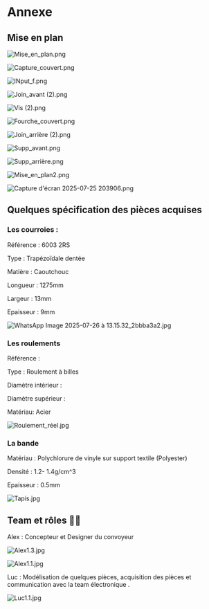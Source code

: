 # Annexe

## Mise en plan

![Mise_en_plan.png](./assets/images/Mise_en_plan.png)

![Capture_couvert.png](./assets/images/Capture_couvert.png)

![INput_f.png](./assets/images/INput_f.png)

![Join_avant (2).png](./assets/images/Join_avant_(2).png)

![Vis (2).png](./assets/images/Vis_(2).png)

![Fourche_couvert.png](./assets/images/Fourche_couvert.png)

![Join_arrière (2).png](./assets/images/Join_arrire_(2).png)

![Supp_avant.png](./assets/images/Supp_avant.png)

![Supp_arrière.png](./assets/images/Supp_arrire.png)

![Mise_en_plan2.png](./assets/images/Mise_en_plan2.png)

![Capture d'écran 2025-07-25 203906.png](./assets/images/Capture_dcran_2025-07-25_203906.png)

## Quelques spécification des pièces acquises

### Les courroies :

Référence : 6003 2RS

Type : Trapézoïdale dentée 

Matière : Caoutchouc 

Longueur : 1275mm

Largeur : 13mm

Epaisseur : 9mm

![WhatsApp Image 2025-07-26 à 13.15.32_2bbba3a2.jpg](./assets/images/WhatsApp_Image_2025-07-26__13.15.32_2bbba3a2.jpg)

### Les roulements

Référence : 

Type : Roulement à billes 

Diamètre intérieur : 

Diamètre supérieur : 

Matériau: Acier 

![Roulement_réel.jpg](./assets/images/a26f0e53-f593-456d-86c7-6a1b5a8df930.png)

### La bande

Matériau : Polychlorure de vinyle sur support textile (Polyester)

Densité : 1.2- 1.4g/cm^3

Epaisseur : 0.5mm

![Tapis.jpg](./assets/images/266dac30-3121-4f13-b269-c346f526bfdd.png)

## Team et rôles ✌🏾️

Alex : Concepteur et Designer du convoyeur 

![Alex1.3.jpg](./assets/images/fc4cfe16-69d5-4f75-b8ea-dc837879f346.png)

![Alex1.1.jpg](./assets/images/Alex1.1.jpg)

Luc : Modélisation de quelques pièces, acquisition des pièces et communication avec la team électronique .

![Luc1.1.jpg](./assets/images/Luc1.1.jpg)